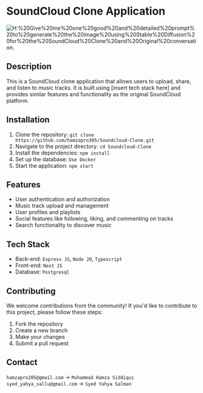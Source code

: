 # SoundCloud Clone Application

![H:%20Give%20me%20one%20good%20and%20detailed%20prompt%20to%20generate%20the%20image%20using%20Stable%20Diffusion%20for%20the%20SoundCloud%20Clone%20and%20Original%20conversation.](https://image-cdn.flowgpt.com/image-generation/8cff51b1e715959b52dbae780fd4fd00.png)

## Description
This is a SoundCloud clone application that allows users to upload, share, and listen to music tracks. It is built using [insert tech stack here] and provides similar features and functionality as the original SoundCloud platform.

## Installation
1. Clone the repository: `git clone https://github.com/hamzapro305/Soundcloud-Clone.git`
2. Navigate to the project directory: `cd Soundcloud-Clone`
3. Install the dependencies: `npm install`
4. Set up the database: `Use Docker`
5. Start the application: `npm start`

## Features
- User authentication and authorization
- Music track upload and management
- User profiles and playlists
- Social features like following, liking, and commenting on tracks
- Search functionality to discover music

## Tech Stack
- Back-end: `Express JS`, `Node 20`, `Typescript`
- Front-end: `Next JS`
- Database: `Postgresql`

<!-- ## Usage -->
<!-- [Provide instructions on how to use your application and any additional setup steps if required.] -->

## Contributing
We welcome contributions from the community! If you'd like to contribute to this project, please follow these steps:
1. Fork the repository
2. Create a new branch
3. Make your changes
4. Submit a pull request

<!-- ## License -->
<!-- [Specify the license under which your application is released.] -->

<!-- ## Credits -->

## Contact
`hamzapro285@gmail.com` -> `Muhammad Hamza Siddiqui` <br />
`syed_yahya_sallu@gmail.com` -> `Syed Yahya Salman`
